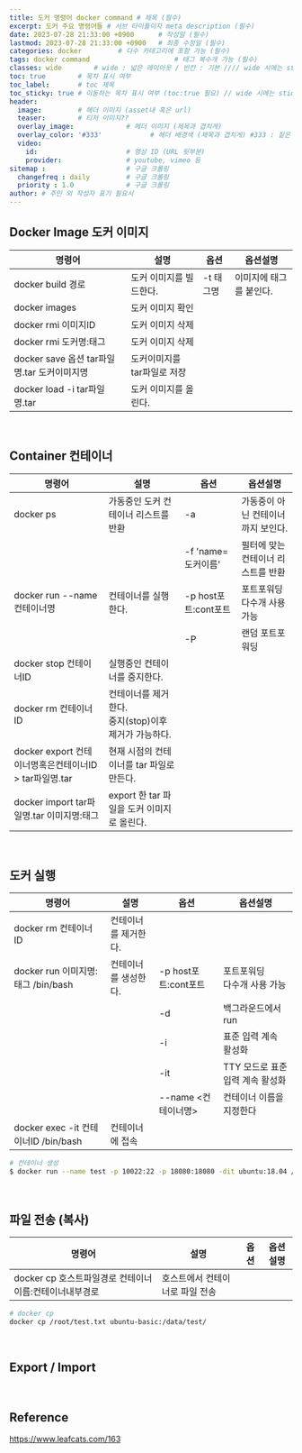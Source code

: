 ```yaml
---
title: 도커 명령어 docker command # 제목 (필수)
excerpt: 도커 주요 명령어들 # 서브 타이틀이자 meta description (필수)
date: 2023-07-28 21:33:00 +0900      # 작성일 (필수)
lastmod: 2023-07-28 21:33:00 +0900   # 최종 수정일 (필수)
categories: docker         # 다수 카테고리에 포함 가능 (필수)
tags: docker command                     # 태그 복수개 가능 (필수)
classes: wide        # wide : 넓은 레이아웃 / 빈칸 : 기본 //// wide 시에는 sticky toc 불가
toc: true        # 목차 표시 여부
toc_label:       # toc 제목
toc_sticky: true # 이동하는 목차 표시 여부 (toc:true 필요) // wide 시에는 sticky toc 불가
header: 
  image:         # 헤더 이미지 (asset내 혹은 url)
  teaser:        # 티저 이미지??
  overlay_image:             # 헤더 이미지 (제목과 겹치게)
  overlay_color: '#333'            # 헤더 배경색 (제목과 겹치게) #333 : 짙은 회색 (필수)
  video:
    id:                      # 영상 ID (URL 뒷부분)
    provider:                # youtube, vimeo 등
sitemap :                    # 구글 크롤링
  changefreq : daily         # 구글 크롤링
  priority : 1.0             # 구글 크롤링
author: # 주인 외 작성자 표기 필요시
---
```

<!--postNo: 20230728_001-->

 

## Docker Image 도커 이미지

|명령어|설명|옵션|옵션설명|
|---|---|---|---|
|docker build 경로|도커 이미지를 빌드한다.|-t 태그명|이미지에 태그를 붙인다.|
|docker images|도커 이미지 확인|||
|docker rmi 이미지ID|도커 이미지 삭제|||
|docker rmi 도커명:태그|도커 이미지 삭제|||
|docker save 옵션 tar파일명.tar 도커이미지명|도커이미지를 tar파일로 저장|||
|docker load -i tar파일명.tar|도커 이미지를 올린다.|||

<br>

## Container 컨테이너

|명령어|설명|옵션|옵션설명|
|---|---|---|---|
|docker ps|가동중인 도커 컨테이너 리스트를 반환|-a|가동중이 아닌 컨테이너까지 보인다.|
|||-f 'name=도커이름'|필터에 맞는 컨테이너 리스트를 반환|
|docker run --name 컨테이너명|컨테이너를 실행한다.|-p host포트:cont포트|포트포워딩<br>다수개 사용 가능|
|||-P|랜덤 포트포워딩|
|docker stop 컨테이너ID|실행중인 컨테이너를 중지한다.|||
|docker rm 컨테이너ID|컨테이너를 제거한다.<br>중지(stop)이후 제거가 가능하다.|||
|docker export 컨테이너명혹은컨테이너ID > tar파일명.tar|현재 시점의 컨테이너를 tar 파일로 만든다.|||
|docker import tar파일명.tar 이미지명:태그|export 한 tar 파일을 도커 이미지로 올린다.|||

<br>

## 도커 실행

|명령어|설명|옵션|옵션설명|
|---|---|---|---|
|docker rm 컨테이너ID|컨테이너를 제거한다.|||
|docker run 이미지명:태그 /bin/bash|컨테이너를 생성한다.|-p host포트:cont포트|포트포워딩<br>다수개 사용 가능|
|||-d|백그라운드에서run|
|||-i|표준 입력 계속 활성화|
|||-it|TTY 모드로 표준 입력 계속 활성화|
|||--name <컨테이너명>|컨테이너 이름을 지정한다|
|docker exec -it 컨테이너ID /bin/bash|컨테이너에 접속|||

```bash
# 컨테이너 생성
$ docker run --name test -p 10022:22 -p 18080:18080 -dit ubuntu:18.04 /bin/bash
```

<br>

## 파일 전송 (복사)  

|명령어|설명|옵션|옵션설명|
|---|---|---|---|
|docker cp 호스트파일경로 컨테이너이름:컨테이너내부경로|호스트에서 컨테이너로 파일 전송|||

```bash
# docker cp
docker cp /root/test.txt ubuntu-basic:/data/test/
```

<br>

## Export / Import

<br>

## Reference

https://www.leafcats.com/163  
